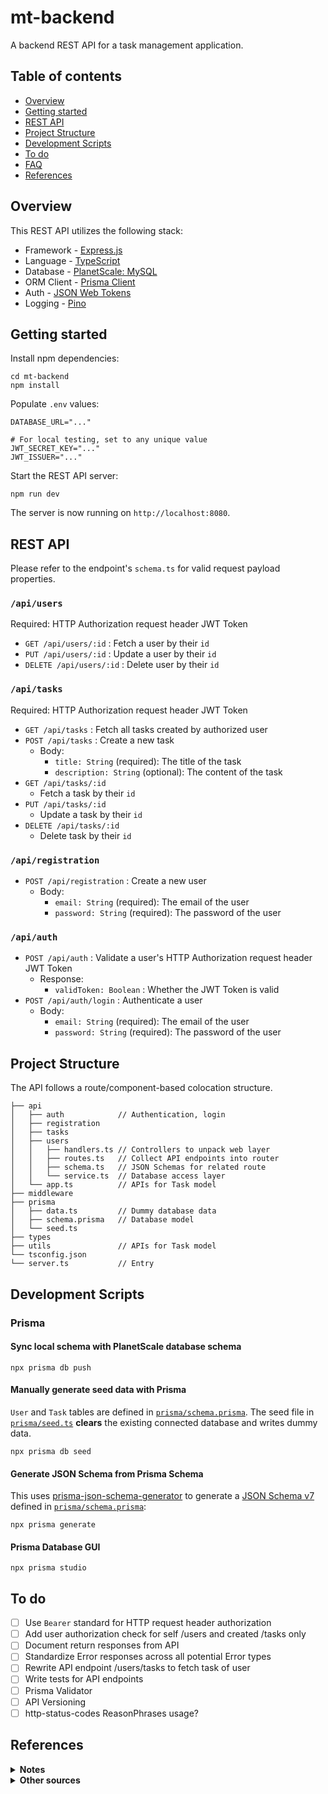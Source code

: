 # mt-backend

A backend REST API for a task management application. 

## Table of contents

- [Overview](#overview)
- [Getting started](#getting-started)
- [REST API](#REST-API)
- [Project Structure](#project-structure)
- [Development Scripts](#development-scripts)
- [To do](#to-do)
- [FAQ](#faq)
- [References](#references)

## Overview
This REST API utilizes the following stack:

- Framework - [Express.js](https://expressjs.com/)
- Language - [TypeScript](https://www.typescriptlang.org)
- Database - [PlanetScale: MySQL](https://planetscale.com)
- ORM Client - [Prisma Client](https://www.prisma.io/docs/concepts/components/prisma-client)
- Auth - [JSON Web Tokens](https://jwt.io/)
- Logging - [Pino](https://github.com/pinojs/pino)

## Getting started

Install npm dependencies:

```
cd mt-backend
npm install
```

Populate `.env` values:

```
DATABASE_URL="..."

# For local testing, set to any unique value
JWT_SECRET_KEY="..."
JWT_ISSUER="..."
```

Start the REST API server:

```
npm run dev
```

The server is now running on `http://localhost:8080`.

## REST API
Please refer to the endpoint's `schema.ts` for valid request payload properties.

### `/api/users`
Required: HTTP Authorization request header JWT Token
- `GET /api/users/:id` : Fetch a user by their `id`
- `PUT /api/users/:id` : Update a user by their `id`
- `DELETE /api/users/:id` : Delete user by their `id`
  
### `/api/tasks`
Required: HTTP Authorization request header JWT Token
- `GET /api/tasks` : Fetch all tasks created by authorized user
- `POST /api/tasks` : Create a new task
  - Body:
    - `title: String` (required): The title of the task
    - `description: String` (optional): The content of the task
- `GET /api/tasks/:id`
  - Fetch a task by their `id`
- `PUT /api/tasks/:id`
  - Update a task by their `id`
- `DELETE /api/tasks/:id`
  - Delete task by their `id`

### `/api/registration`
- `POST /api/registration` : Create a new user
  - Body:
    - `email: String` (required): The email of the user
    - `password: String` (required): The password of the user
### `/api/auth`
- `POST /api/auth` : Validate a user's HTTP Authorization request header JWT Token
  - Response:
    - `validToken: Boolean` : Whether the JWT Token is valid
- `POST /api/auth/login` : Authenticate a user
  - Body:
    - `email: String` (required): The email of the user
    - `password: String` (required): The password of the user

## Project Structure
The API follows a route/component-based colocation structure.
```
├── api
│   ├── auth            // Authentication, login
│   ├── registration
│   ├── tasks
│   ├── users
│   │   ├── handlers.ts // Controllers to unpack web layer
│   │   ├── routes.ts   // Collect API endpoints into router
│   │   ├── schema.ts   // JSON Schemas for related route
│   │   └── service.ts  // Database access layer
│   └── app.ts          // APIs for Task model
├── middleware
├── prisma
│   ├── data.ts         // Dummy database data
│   ├── schema.prisma   // Database model
│   └── seed.ts
├── types
├── utils               // APIs for Task model
└── tsconfig.json
└── server.ts           // Entry
```
## Development Scripts
### Prisma
#### Sync local schema with PlanetScale database schema
```
npx prisma db push
```

#### Manually generate seed data with Prisma
`User` and `Task` tables are defined in [`prisma/schema.prisma`](./prisma/schema.prisma).
The seed file in [`prisma/seed.ts`](./prisma/seed.ts) **clears** the existing connected database and writes dummy data.
```
npx prisma db seed
```

#### Generate JSON Schema from Prisma Schema
This uses [prisma-json-schema-generator](https://github.com/valentinpalkovic/prisma-json-schema-generator) to generate a [JSON Schema v7](https://json-schema.org/) defined in [`prisma/schema.prisma`](./prisma/schema.prisma):
```
npx prisma generate
```
#### Prisma Database GUI
```
npx prisma studio
```
## To do
- [ ] Use `Bearer` standard for HTTP request header authorization
- [ ] Add user authorization check for self /users and created /tasks only
- [ ] Document return responses from API
- [ ] Standardize Error responses across all potential Error types
- [ ] Rewrite API endpoint /users/tasks to fetch task of user
- [ ] Write tests for API endpoints
- [ ] Prisma Validator
- [ ] API Versioning
- [ ] http-status-codes ReasonPhrases usage?

## References
<details><summary><strong>Notes</strong></summary>

MySQL database tables have been created and defined using Prisma. 

Models and schemas are validated through middleware and follow JSON Schema.

</details>
<details><summary><strong>Other sources</strong></summary>

## General
https://www.prisma.io/typescript
https://www.prisma.io/express

### Prisma
https://www.prisma.io/docs/concepts/components/prisma-client/advanced-type-safety#importing-generated-types
https://www.prisma.io/docs/concepts/components/prisma-client/relation-queries#create-a-related-record   

#### Database Seeding
https://www.prisma.io/docs/guides/migrate/seed-database#example-seed-scripts
https://dev.to/isnan__h/seeding-your-database-with-prisma-orm-935
https://planetscale.com/blog/how-to-seed-a-database-with-prisma-and-next-js#branching-in-planetscale

## Reading Material
https://blog.treblle.com/egergr/
https://blog.treblle.com/the-10-rest-commandments/
https://github.com/goldbergyoni/nodebestpractices?ref=blog.treblle.com
https://www.codemzy.com/blog/nodejs-file-folder-structure
https://www.codemzy.com/blog/nodejs-api-versioning

## Error Handling
https://expressjs.com/en/guide/error-handling.html
https://sematext.com/blog/expressjs-best-practices/#how-to-structure-express-js-applications

## Extend Express Request Object
https://blog.logrocket.com/extend-express-request-object-typescript/

## Express Middleware JSON Schema data validation
https://www.npmjs.com/package/express-json-validator-middleware
https://simonplend.com/how-to-handle-request-validation-in-your-express-api/#how-to-integrate-validation-with-json-schemas-into-your-application

## JWT
https://dev.to/knitesh/securing-your-json-web-tokens-with-jwt-schema-validation-in-javascript-29p1

## Connecting Client Front end to REST API
https://create-react-app.dev/docs/deployment#other-solutions

</details>